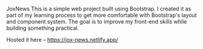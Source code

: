 JoxNews
This is a simple web project built using Bootstrap. I created it as part of my learning process to get more comfortable with Bootstrap's layout and component system. The goal is to improve my front-end skills while building something practical.

Hosted it here – https://jox-news.netlify.app/
